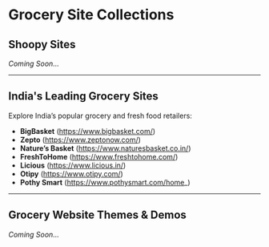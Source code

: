 # Grocery Site Collections

## Shoopy Sites

_Coming Soon..._

---

## India's Leading Grocery Sites

Explore India’s popular grocery and fresh food retailers:

- **BigBasket** (https://www.bigbasket.com/)
- **Zepto** (https://www.zeptonow.com/)
- **Nature’s Basket** (https://www.naturesbasket.co.in/)
- **FreshToHome** (https://www.freshtohome.com/)
- **Licious** (https://www.licious.in/)
- **Otipy** (https://www.otipy.com/)
- **Pothy Smart** (https://www.pothysmart.com/home_)

---

## Grocery Website Themes & Demos

_Coming Soon..._
